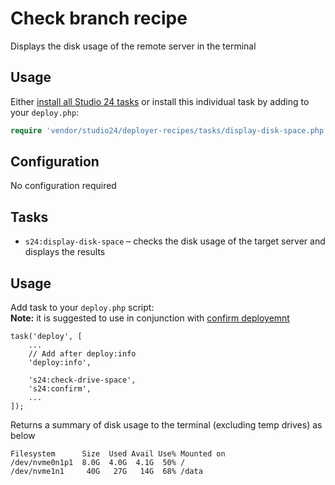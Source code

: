 # Check branch recipe

Displays the disk usage of the remote server in the terminal
## Usage

Either [install all Studio 24 tasks](../installation.md) or install this individual task by adding to your `deploy.php`:

```php
require 'vendor/studio24/deployer-recipes/tasks/display-disk-space.php';
```

## Configuration
No configuration required

## Tasks

- `s24:display-disk-space` – checks the disk usage of the target server and displays the results


## Usage

Add task to your `deploy.php` script:  
**Note:** it is suggested to use in conjunction with [confirm deployemnt](confirm-deployment.md)

```
task('deploy', [
    ...
    // Add after deploy:info
    'deploy:info',

    's24:check-drive-space',
    's24:confirm',    
    ...
]);
```

Returns a summary of disk usage to the terminal (excluding temp drives) as below 
```
Filesystem      Size  Used Avail Use% Mounted on
/dev/nvme0n1p1  8.0G  4.0G  4.1G  50% /
/dev/nvme1n1     40G   27G   14G  68% /data

```
